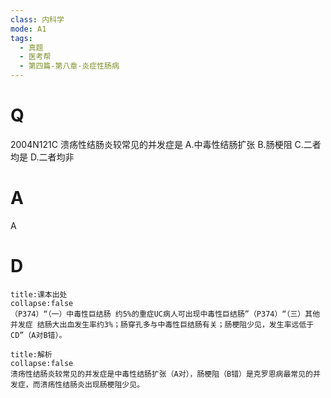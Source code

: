 ```yaml
---
class: 内科学
mode: A1
tags:
  - 真题
  - 医考帮
  - 第四篇-第八章-炎症性肠病
---
```


# Q
2004N121C 溃疡性结肠炎较常见的并发症是
A.中毒性结肠扩张
B.肠梗阻
C.二者均是
D.二者均非

# A
A
# D
```ad-note
title:课本出处
collapse:false
（P374）“（一）中毒性巨结肠 约5%的重症UC病人可出现中毒性巨结肠”（P374）“（三）其他并发症 结肠大出血发生率约3%；肠穿孔多与中毒性巨结肠有关；肠梗阻少见，发生率远低于CD”（A对B错）。
```

```ad-summary
title:解析
collapse:false
溃疡性结肠炎较常见的并发症是中毒性结肠扩张（A对），肠梗阻（B错）是克罗恩病最常见的并发症，而溃疡性结肠炎出现肠梗阻少见。
```


